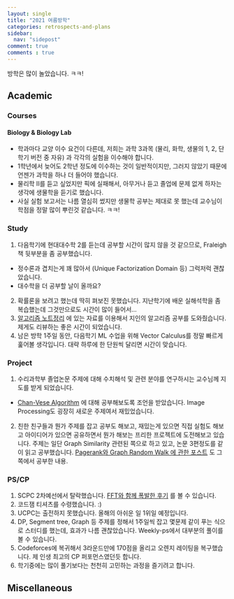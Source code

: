 ```yaml
---
layout: single
title: "2021 여름방학"
categories: retrospects-and-plans
sidebar:
  nav: "sidepost"
comment: true
comments : true
---
```


방학은 많이 놀았습니다. ㅋㅋ!

## Academic

### Courses

#### Biology & Biology Lab 
- 학과마다 교양 이수 요건이 다른데, 저희는 과학 3과목 (물리, 화학, 생물의 1, 2, 단학기 버전 중 자유) 과 각각의 실험을 이수해야 합니다. 
- 1학년에서 늦어도 2학년 정도에 이수하는 것이 일반적이지만, 그러지 않았기 때문에 언젠가 과학을 하나 더 들어야 했습니다.
- 물리학 II를 듣고 싶었지만 픽에 실패해서, 아무거나 듣고 졸업에 문제 없게 하자는 생각에 생물학을 듣기로 했습니다.
- 사실 실험 보고서는 나름 열심히 썼지만 생물학 공부는 제대로 못 했는데 교수님이 학점을 정말 많이 뿌린것 같습니다. ㅋㅋ!

### Study
1. 다음학기에 현대대수학 2를 듣는데 공부할 시간이 많지 않을 것 같으므로, Fraleigh 책 뒷부분을 좀 공부했습니다.
  - 정수론과 겹치는게 꽤 많아서 (Unique Factorization Domain 등) 그럭저럭 괜찮았습니다.
  - 대수학을 더 공부할 날이 올까요?
2. 확률론을 보려고 했는데 딱히 펴보진 못했습니다. 지난학기에 배운 실해석학을 좀 복습했는데 그것만으로도 시간이 많이 들어서...
3. [알고리즘 노트정리](/ds-alg-note/) 에 있는 자료를 이용해서 지인의 알고리즘 공부를 도와줬습니다. 제게도 리뷰하는 좋은 시간이 되었습니다.
4. 남은 방학 1주일 동안, 다음학기 ML 수업을 위해 Vector Calculus를 정말 빠르게 훑어볼 생각입니다. 대략 하루에 한 단원씩 달리면 시간이 맞습니다.

### Project
1. 수리과학부 졸업논문 주제에 대해 수치해석 및 관련 분야를 연구하시는 교수님께 지도를 받게 되었습니다. 
  - [Chan-Vese Algorithm](/cs-adventure/chan-vese/) 에 대해 공부해보도록 조언을 받았습니다. Image Processing도 굉장히 새로운 주제여서 재밌었습니다. 
2. 친한 친구들과 뭔가 주제를 잡고 공부도 해보고, 재밌는게 있으면 직접 실험도 해보고 아이디어가 있으면 공유하면서 뭔가 해보는 프리한 프로젝트에 도전해보고 있습니다. 주제는 일단 Graph Similarity 관련된 쪽으로 하고 있고, 논문 3편정도를 같이 읽고 공부했습니다. [Pagerank와 Graph Random Walk 에 관한 포스트](//advanced-algorithms/random-walk-on-graphs/) 도 그쪽에서 공부한 내용.

### PS/CP
1. SCPC 2차예선에서 탈락했습니다. [FFT와 함께 폭발한 후기](/cp-rounds/SCPC-2021-Round2/) 를 볼 수 있습니다.
2. 코드잼 티셔츠를 수령했습니다. :)
3. UCPC는 출전하지 못했습니다. 올해의 아쉬운 일 1위일 예정입니다.
4. DP, Segment tree, Graph 등 주제를 정해서 1주일씩 잡고 몇문제 같이 푸는 식으로 스터디를 했는데, 효과가 나름 괜찮았습니다. Weekly-ps에서 대부분의 풀이를 볼 수 있습니다.
5. Codeforces에 복귀해서 3라운드만에 170점을 올리고 오렌지 레이팅을 복구했습니다. 제 인생 최고의 CP 퍼포먼스였던듯 합니다.
6. 학기중에는 많이 풀기보다는 천천히 고민하는 과정을 즐기려고 합니다.

## Miscellaneous
